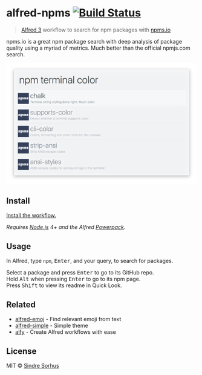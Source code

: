 # alfred-npms [![Build Status](https://travis-ci.org/sindresorhus/alfred-npms.svg?branch=master)](https://travis-ci.org/sindresorhus/alfred-npms)

> [Alfred 3](https://www.alfredapp.com) workflow to search for npm packages with [npms.io](https://npms.io)

npms.io is a great npm package search with deep analysis of package quality using a myriad of metrics. Much better than the official npmjs.com search.

<img src="screenshot.png" width="694">


## Install

[Install the workflow.](http://www.packal.org/workflow/npms-0)

*Requires [Node.js](https://nodejs.org) 4+ and the Alfred [Powerpack](https://www.alfredapp.com/powerpack/).*


## Usage

In Alfred, type `npm`, <kbd>Enter</kbd>, and your query, to search for packages.

Select a package and press <kbd>Enter</kbd> to go to its GitHub repo.<br>
Hold <kbd>Alt</kbd> when pressing <kbd>Enter</kbd> to go to its npm page.<br>
Press <kbd>Shift</kbd> to view its readme in Quick Look.


## Related

- [alfred-emoj](https://github.com/sindresorhus/alfred-emoj) - Find relevant emoji from text
- [alfred-simple](https://github.com/sindresorhus/alfred-simple) - Simple theme
- [alfy](https://github.com/sindresorhus/alfy) - Create Alfred workflows with ease


## License

MIT © [Sindre Sorhus](https://sindresorhus.com)
